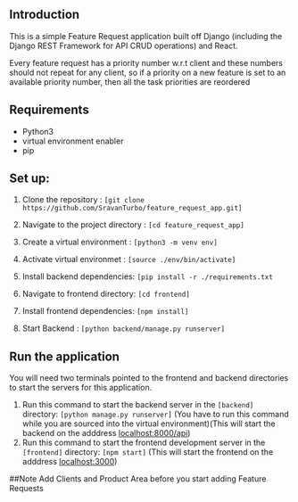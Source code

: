 ## Introduction
This is a simple Feature Request application built off Django (including the Django REST Framework for API CRUD operations) and React.

Every feature request has a priority number w.r.t client and these numbers should not repeat for any client, so if a priority on a new feature is set to an available priority number, then all the task priorities are reordered

## Requirements
* Python3
* virtual environment enabler
* pip

## Set up:
1. Clone the repository : ```[git clone https://github.com/SravanTurbo/feature_request_app.git]```
2. Navigate to the project directory : ```[cd feature_request_app]```
3. Create a virtual environment : ```[python3 -m venv env]```
4. Activate virtual environmet : ```[source ./env/bin/activate]```
5. Install backend dependencies: ```[pip install -r ./requirements.txt```
7. Navigate to frontend directory: ```[cd frontend]```
8. Install frontend dependencies: ```[npm install]```

6. Start Backend : ```[python backend/manage.py runserver]```

## Run the application
You will need two terminals pointed to the frontend and backend directories to start the servers for this application.

1. Run this command to start the backend server in the ```[backend]``` directory: ```[python manage.py runserver]``` (You have to run this command while you are sourced into the virtual environment)(This will start the backend on the adddress [localhost:8000/api](http://localhost:8000/api))
2. Run this command to start the frontend development server in the ```[frontend]``` directory: ```[npm start]``` (This will start the frontend on the adddress [localhost:3000](http://localhost:3000))


##Note
Add Clients and Product Area before you start adding Feature Requests
